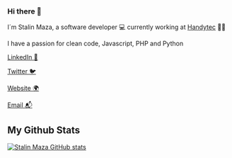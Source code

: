 ### Hi there 👋

I´m Stalin Maza, a software developer 💻 currently working at [Handytec](https://www.handytec.mobi) 🍲🥡

I have a passion for clean code, Javascript, PHP and Python

[LinkedIn 💼](https://www.linkedin.com/in/stalinmazaepn18)

[Twitter 🐦](https://twitter.com/stalinct97)

[Website 🌍](https://www.handytec.mobi/)

[Email 📬](mailto:stalin.maza@handytec.mobi)

## My Github Stats

[![Stalin Maza GitHub stats](https://github-readme-stats.vercel.app/api?username=stalinmazac)](https://github.com/anuraghazra/github-readme-stats)

<!--
**stalinmazac/stalinmazac** is a ✨ _special_ ✨ repository because its `README.md` (this file) appears on your GitHub profile.

Here are some ideas to get you started:

- 🔭 I’m currently working on ...
- 🌱 I’m currently learning ...
- 👯 I’m looking to collaborate on ...
- 🤔 I’m looking for help with ...
- 💬 Ask me about ...
- 📫 How to reach me: ...
- 😄 Pronouns: ...
- ⚡ Fun fact: ...
-->
